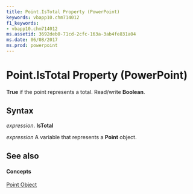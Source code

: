 ```yaml
---
title: Point.IsTotal Property (PowerPoint)
keywords: vbapp10.chm714012
f1_keywords:
- vbapp10.chm714012
ms.assetid: 3692deb0-71cd-2cfc-163a-3ab4fe831a04
ms.date: 06/08/2017
ms.prod: powerpoint
---
```



# Point.IsTotal Property (PowerPoint)

 **True** if the point represents a total. Read/write **Boolean**.


## Syntax

 _expression_. **IsTotal**

 _expression_ A variable that represents a **Point** object.


## See also


#### Concepts


[Point Object](PowerPoint.Point.md)

